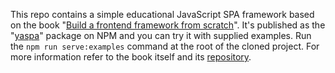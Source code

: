 This repo contains a simple educational JavaScript SPA framework based on the book "[Build a frontend framework from scratch](http://mng.bz/aM2o)". It's published as the "[yaspa](https://www.npmjs.com/package/yaspa)" package on NPM and you can try it with supplied examples. Run the `npm run serve:examples` command at the root of the cloned project. For more information refer to the book itself and its [repository](https://github.com/angelsolaorbaiceta/fe-fwk-book).
